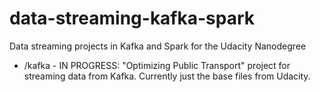 # data-streaming-kafka-spark
Data streaming projects in Kafka and Spark for the Udacity Nanodegree

* /kafka - IN PROGRESS: "Optimizing Public Transport" project for streaming data from Kafka. Currently just the base files from Udacity.
